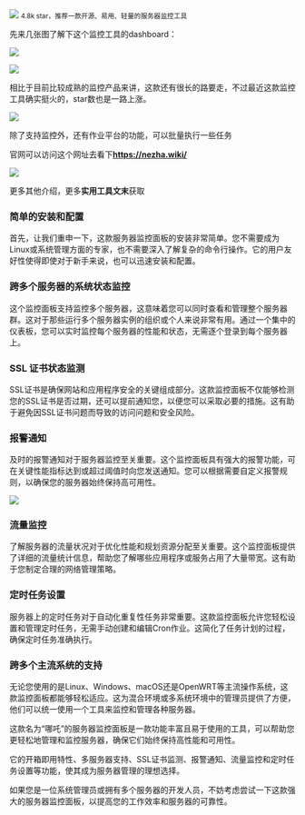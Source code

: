 <img src="/assets/image/230928-哪吒监控-1.png" style="max-width: 70%; height: auto;">
<small>4.8k star，推荐一款开源、易用、轻量的服务器监控工具</small>


先来几张图了解下这个监控工具的dashboard：

![](/assets/image/230928-哪吒监控-1.png)

![](/assets/image/230928-哪吒监控-2.png)

相比于目前比较成熟的监控产品来讲，这款还有很长的路要走，不过最近这款监控工具确实挺火的，star数也是一路上涨。

![](/assets/image/230928-哪吒监控-3.png)

除了支持监控外，还有作业平台的功能，可以批量执行一些任务

官网可以访问这个网址去看下**https://nezha.wiki/**


![](/assets/image/230928-哪吒监控-4.png)


更多其他介绍，更多**实用工具文末**获取

### 简单的安装和配置

首先，让我们重申一下，这款服务器监控面板的安装非常简单。您不需要成为Linux或系统管理方面的专家，也不需要深入了解复杂的命令行操作。它的用户友好性使得即使对于新手来说，也可以迅速安装和配置。

### 跨多个服务器的系统状态监控

这个监控面板支持监控多个服务器，这意味着您可以同时查看和管理整个服务器群。这对于那些运行多个服务器实例的组织或个人来说非常有用。通过一个集中的仪表板，您可以实时监控每个服务器的性能和状态，无需逐个登录到每个服务器上。

### SSL 证书状态监测

SSL证书是确保网站和应用程序安全的关键组成部分。这款监控面板不仅能够检测您的SSL证书是否过期，还可以提前通知您，以便您可以采取必要的措施。这有助于避免因SSL证书问题而导致的访问问题和安全风险。

### 报警通知

及时的报警通知对于服务器监控至关重要。这个监控面板具有强大的报警功能，可在关键性能指标达到或超过阈值时向您发送通知。您可以根据需要自定义报警规则，以确保您的服务器始终保持高可用性。

![](/assets/image/230928-哪吒监控-5.png)


### 流量监控

了解服务器的流量状况对于优化性能和规划资源分配至关重要。这个监控面板提供了详细的流量统计信息，帮助您了解哪些应用程序或服务占用了大量带宽。这有助于您制定合理的网络管理策略。

### 定时任务设置

服务器上的定时任务对于自动化重复性任务非常重要。这款监控面板允许您轻松设置和管理定时任务，无需手动创建和编辑Cron作业。这简化了任务计划的过程，确保定时任务准确执行。

### 跨多个主流系统的支持

无论您使用的是Linux、Windows、macOS还是OpenWRT等主流操作系统，这款监控面板都能够轻松适应。这为混合环境或多系统环境中的管理员提供了方便，他们可以统一使用一个工具来监控和管理各种服务器。

这款名为“哪吒”的服务器监控面板是一款功能丰富且易于使用的工具，可以帮助您更轻松地管理和监控服务器，确保它们始终保持高性能和可用性。

它的开箱即用特性、多服务器支持、SSL证书监测、报警通知、流量监控和定时任务设置等功能，使其成为服务器管理的理想选择。

如果您是一位系统管理员或拥有多个服务器的开发人员，不妨考虑尝试一下这款强大的服务器监控面板，以提高您的工作效率和服务器的可靠性。
